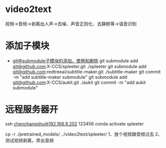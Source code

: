 # video2text
视频->音频->剥离出人声->去噪、声音正则化、去静默等->语音识别


# 添加子模块
+ [git中submodule子模块的添加、使用和删除](https://blog.csdn.net/guotianqing/article/details/82391665)
git submodule add git@github.com:X-CCS/spleeter.git ./spleeter
git submodule add git@github.com:redtreeai/subtitle-maker.git ./subtitle-maker
git commit -m "add subtitle-maker submodule"
git submodule add git@github.com:X-CCS/aukit.git ./aukit
git commit -m "add aukit submodule"

# 远程服务器开
ssh chenchangshu@192.168.9.202
123456
conda activate spleeter

cp -r ./pretrained_models/ ../video2text/spleeter/
1、放个视频跟音频过去
2、测试视频剥离，弄出音频
